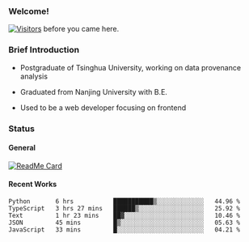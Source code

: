 ### Welcome!

[![Visitors](https://visitor-badge.laobi.icu/badge?page_id=HermitSun.HermitSun)]() before you came here.

### Brief Introduction

- Postgraduate of Tsinghua University, working on data provenance analysis

- Graduated from Nanjing University with B.E.

- Used to be a web developer focusing on frontend

### Status

#### General

[![ReadMe Card](https://github-readme-stats.hermitsun.vercel.app/api?username=HermitSun&count_private=true&show_icons=true)]()

#### Recent Works

<!--START_SECTION:waka-->
```text
Python       6 hrs           ███████████▒░░░░░░░░░░░░░   44.96 % 
TypeScript   3 hrs 27 mins   ██████▒░░░░░░░░░░░░░░░░░░   25.92 % 
Text         1 hr 23 mins    ██▓░░░░░░░░░░░░░░░░░░░░░░   10.46 % 
JSON         45 mins         █▒░░░░░░░░░░░░░░░░░░░░░░░   05.63 % 
JavaScript   33 mins         █░░░░░░░░░░░░░░░░░░░░░░░░   04.21 % 
```
<!--END_SECTION:waka-->
